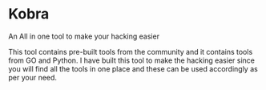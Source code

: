 # Kobra
An All in one tool to make your hacking easier


This tool contains pre-built tools from the community and it contains tools from GO and Python. I have built this tool to make the hacking easier since you will find all the tools in one place and these can be used accordingly as per your need.
